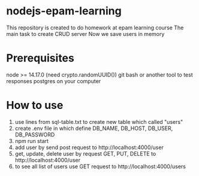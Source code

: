 # nodejs-epam-learning

This repository is created to do homework at epam learning course
The main task to create CRUD server
Now we save users in memory

# Prerequisites

node >= 14.17.0 (need crypto.randomUUID())
git bash or another tool to test responses
postgres on your computer

# How to use

1. use lines from sql-table.txt to create new table which called "users"
2. create .env file in which define DB_NAME, DB_HOST, DB_USER, DB_PASSWORD
3. npm run start
4. add user by send post request to http://localhost:4000/user
5. get, update, delete user by request GET, PUT, DELETE to http://localhost:4000/user
6. to see all list of users use GET request to http://localhost:4000/users
